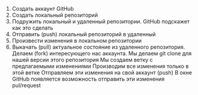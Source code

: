 1. Создать аккаунт GitHub
2. Создать локальный репозиторий
3. Подружить локальный и удаленный репозитории. GitHub подскажет как это сделать
4. Отправить (push) локальный репозиторий в удаленный
5. Произвести изменения в локальном репозитории
6. Выкачать (pull) актуальное состояние из удаленного репозитория.
Делаем (fork) интересующего нас аккаунта.
Мы делаем git clone для нашей версии этого репозитория
Мы создаем ветку с предлагаемыми изменениями
Производим все изменения только в этой ветке
Отправляем эти изменения на свой аккаунт (push)
В окне GitHub появляется возможность отправить эти изменения pul/request
